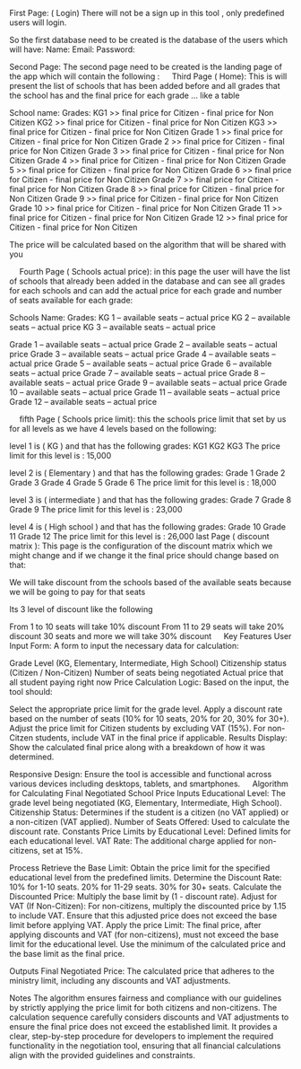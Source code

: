 First Page: ( Login)
There will not be a sign up in this tool , only predefined users will login.

So the first database need to be created is the database of the users which will have:
Name:
Email:
Password:
 
Second Page:
The second page need to be created is the landing page of the app which will contain the following :
 
Third Page ( Home):
This is will present the list of schools that has been added before and all grades that the school has and the final price for each grade … like a table

School name:
Grades:
KG1 >> final price for Citizen - final price for Non Citizen 
KG2 >> final price for Citizen - final price for Non Citizen
KG3 >> final price for Citizen - final price for Non Citizen 
Grade 1 >> final price for Citizen - final price for Non Citizen
Grade 2 >> final price for Citizen - final price for Non Citizen
Grade 3 >> final price for Citizen - final price for Non Citizen
Grade 4 >> final price for Citizen - final price for Non Citizen
Grade 5 >> final price for Citizen - final price for Non Citizen
Grade 6 >> final price for Citizen - final price for Non Citizen
Grade 7 >> final price for Citizen - final price for Non Citizen
Grade 8 >> final price for Citizen - final price for Non Citizen
Grade 9 >> final price for Citizen - final price for Non Citizen
Grade 10 >> final price for Citizen - final price for Non Citizen
Grade 11 >> final price for Citizen - final price for Non Citizen
Grade 12 >> final price for Citizen - final price for Non Citizen

The price will be calculated based on the algorithm that will be shared with you

 
Fourth Page ( Schools actual price):
in this page the user will have the list of schools that already been added in the database and can see all grades for each schools and can add the actual price for each grade and number of seats available for each grade:

Schools Name:
Grades:
KG 1 – available seats – actual price
KG 2 – available seats – actual price
KG 3 – available seats – actual price

Grade 1 – available seats – actual price
Grade 2 – available seats – actual price
Grade 3 – available seats – actual price
Grade 4 – available seats – actual price
Grade 5 – available seats – actual price
Grade 6 – available seats – actual price
Grade 7 – available seats – actual price
Grade 8 – available seats – actual price
Grade 9 – available seats – actual price
Grade 10 – available seats – actual price
Grade 11 – available seats – actual price
Grade 12 – available seats – actual price


 
fifth Page ( Schools price limit):
this the schools price limit that set by us for all levels as we have 4 levels based on the following:

level 1 is ( KG ) and that has the following grades:
KG1 
KG2 
KG3 
The price limit for this level is : 15,000

level 2 is ( Elementary  ) and that has the following grades:
Grade 1 
Grade 2 
Grade 3 
Grade 4 
Grade 5 
Grade 6 
The price limit for this level is : 18,000

level 3 is ( intermediate  ) and that has the following grades:
Grade 7
Grade 8 
Grade 9 
The price limit for this level is : 23,000

level 4 is ( High school  ) and that has the following grades:
Grade 10
Grade 11
Grade 12
The price limit for this level is : 26,000
last Page ( discount matrix ):
This page is the configuration of the discount matrix which we might change and if we change it the final price should change based on that:

We will take discount from the schools based of the available seats because we will be going to pay for that seats

Its 3 level of discount like the following 


From 1 to 10 seats will take 10% discount
From 11 to 29 seats will take 20% discount
30 seats and more we will take 30% discount
 
Key Features
User Input Form: A form to input the necessary data for calculation:

Grade Level (KG, Elementary, Intermediate, High School)
Citizenship status (Citizen / Non-Citizen)
Number of seats being negotiated
Actual price that all student paying right now
Price Calculation Logic: Based on the input, the tool should:

Select the appropriate price limit for the grade level.
Apply a discount rate based on the number of seats (10% for 10 seats, 20% for 20, 30% for 30+).
Adjust the price limit for Citizen students by excluding VAT (15%).
For non-Citzen students, include VAT in the final price if applicable.
Results Display: Show the calculated final price along with a breakdown of how it was determined.

Responsive Design: Ensure the tool is accessible and functional across various devices including desktops, tablets, and smartphones.
 
Algorithm for Calculating Final Negotiated School Price
Inputs
Educational Level: The grade level being negotiated (KG, Elementary, Intermediate, High School).
Citizenship Status: Determines if the student is a citizen (no VAT applied) or a non-citizen (VAT applied).
Number of Seats Offered: Used to calculate the discount rate.
Constants
Price Limits by Educational Level: Defined limits for each educational level.
VAT Rate: The additional charge applied for non-citizens, set at 15%.

Process
Retrieve the Base Limit: Obtain the price limit for the specified educational level from the predefined limits.
Determine the Discount Rate:
10% for 1-10 seats.
20% for 11-29 seats.
30% for 30+ seats.
Calculate the Discounted Price: Multiply the base limit by (1 - discount rate).
Adjust for VAT (If Non-Citizen):
For non-citizens, multiply the discounted price by 1.15 to include VAT.
Ensure that this adjusted price does not exceed the base limit before applying VAT.
Apply the price Limit:
The final price, after applying discounts and VAT (for non-citizens), must not exceed the base limit for the educational level.
Use the minimum of the calculated price and the base limit as the final price.

Outputs
Final Negotiated Price: The calculated price that adheres to the ministry limit, including any discounts and VAT adjustments.

Notes
The algorithm ensures fairness and compliance with our guidelines by strictly applying the price limit for both citizens and non-citizens.
The calculation sequence carefully considers discounts and VAT adjustments to ensure the final price does not exceed the established limit.
It provides a clear, step-by-step procedure for developers to implement the required functionality in the negotiation tool, ensuring that all financial calculations align with the provided guidelines and constraints.
